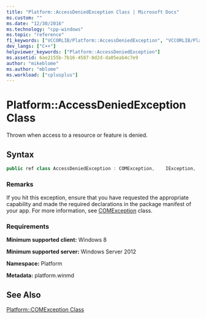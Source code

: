 ```yaml
---
title: "Platform::AccessDeniedException Class | Microsoft Docs"
ms.custom: ""
ms.date: "12/30/2016"
ms.technology: "cpp-windows"
ms.topic: "reference"
f1_keywords: ["VCCORLIB/Platform::AccessDeniedException", "VCCORLIB/Platform::AccessDeniedException::AccessDeniedException"]
dev_langs: ["C++"]
helpviewer_keywords: ["Platform::AccessDeniedException"]
ms.assetid: 6ae2155b-7b16-4587-8d2d-da05eab4c7e9
author: "mikeblome"
ms.author: "mblome"
ms.workload: ["cplusplus"]
---
```

# Platform::AccessDeniedException Class

Thrown when access to a resource or feature is denied.

## Syntax

```cpp
public ref class AccessDeniedException : COMException,    IException,    IPrintable,   IEquatable
```

### Remarks

If you hit this exception, ensure that you have requested the appropriate capability and made the required declarations in the package manifest of your app. For more information, see [COMException](../cppcx/platform-comexception-class.md) class.

### Requirements

**Minimum supported client:** Windows 8

**Minimum supported server:** Windows Server 2012

**Namespace:** Platform

**Metadata:** platform.winmd

## See Also

[Platform::COMException Class](../cppcx/platform-comexception-class.md)